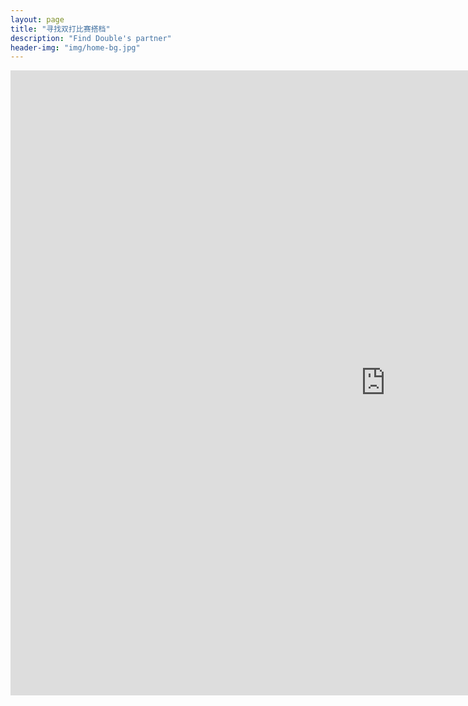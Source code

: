 ```yaml
---
layout: page
title: "寻找双打比赛搭档"
description: "Find Double's partner"
header-img: "img/home-bg.jpg"
---
```


<style>
@media (max-width: 767px) {
    iframe {
        max-width: calc(100vw + 40px) !important;
        margin: -11px -25px;}
    .iframe-wrapper {
        width:100vw;
        overflow: hidden;
        margin: 0 -15px;}
/* you might not the margin property on the wrapper (or you might need to change it to suit your needs); in my case it's used to align the wrapper with the edge of the screen as my site has 15px padding, which isn't needed here because the form already has it's own padding   */
}
</style>

<div class="iframe-wrapper text-center">
    <iframe src="https://docs.google.com/spreadsheets/d/1X7fsELy0tnUz_dLS-XWJeXi5szskK6QFLVJSfG9kEko/pubhtml?gid=304554789&amp;single=true&amp;widget=true&amp;headers=false" width="1200" height="1000" frameborder="0" marginheight="0" marginwidth="0"></iframe>


</div>
